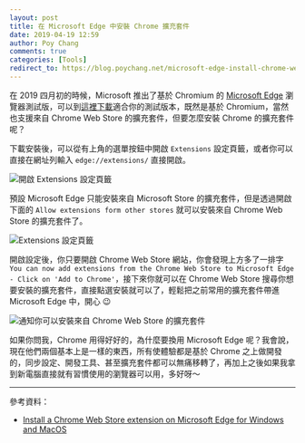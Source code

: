 ```yaml
---
layout: post
title: 在 Microsoft Edge 中安裝 Chrome 擴充套件
date: 2019-04-19 12:59
author: Poy Chang
comments: true
categories: [Tools]
redirect_to: https://blog.poychang.net/microsoft-edge-install-chrome-web-store-extensions/
---
```


在 2019 四月初的時候，Microsoft 推出了基於 Chromium 的 [Microsoft Edge](https://www.microsoftedgeinsider.com/en-us/) 瀏覽器測試版，可以到[這裡下載](https://www.microsoftedgeinsider.com/en-us/download/)適合你的測試版本，既然是基於 Chromium，當然也支援來自 Chrome Web Store 的擴充套件，但要怎麼安裝 Chrome 的擴充套件呢？

下載安裝後，可以從有上角的選單按鈕中開啟 `Extensions` 設定頁籤，或者你可以直接在網址列輸入 `edge://extensions/` 直接開啟。

![開啟 Extensions 設定頁籤](https://i.imgur.com/VpWItW0.png)

預設 Microsoft Edge 只能安裝來自 Microsoft Store 的擴充套件，但是透過開啟下面的 `Allow extensions form other stores` 就可以安裝來自 Chrome Web Store 的擴充套件了。

![Extensions 設定頁籤](https://i.imgur.com/o6JclSK.png)

開啟設定後，你只要開啟 Chrome Web Store 網站，你會發現上方多了一排字 `You can now add extensions from the Chrome Web Store to Microsoft Edge - Click on 'Add to Chrome'`，接下來你就可以在 Chrome Web Store 搜尋你想要安裝的擴充套件，直接點選安裝就可以了，輕鬆把之前常用的擴充套件帶進 Microsoft Edge 中，開心 😉

![通知你可以安裝來自 Chrome Web Store 的擴充套件](https://i.imgur.com/OXrmey6.png)

如果你問我，Chrome 用得好好的，為什麼要換用 Microsoft Edge 呢？我會說，現在他們兩個基本上是一樣的東西，所有使體驗都是基於 Chrome 之上做開發的，同步設定、開發工具、甚至擴充套件都可以無痛移轉了，再加上之後如果我拿到新電腦直接就有習慣使用的瀏覽器可以用，多好呀～

----------

參考資料：

* [Install a Chrome Web Store extension on Microsoft Edge for Windows and MacOS](https://microsoftedgesupport.microsoft.com/hc/en-us/articles/360017581013)
